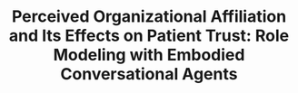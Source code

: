 ---
name: "Perceived Organizational Affiliation And Its Effects"
title: "Perceived Organizational Affiliation and Its Effects on Patient Trust: Role Modeling with Embodied Conversational Agents"
journal: "journal name" 
project: null
event: "Patient Education and Counseling 100(9):1730-37"
authors:
- name: "Zhang, Z."
- name: "Bickmore, T."
- name: "Paasche-Orlow, M."
year: 2017
resources: null
external_url: null
draft: false 
headless: true
---
